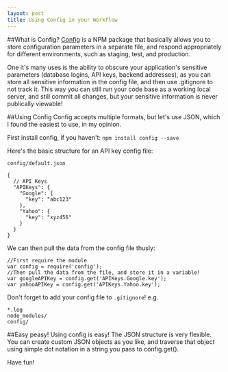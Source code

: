 ```yaml
---
layout: post
title: Using Config in your Workflow
---
```


##What is Config?
[Config](https://www.npmjs.com/package/config) is a NPM package that basically allows you to store configuration parameters in a separate file, and respond appropriately for different environments, such as staging, test, and production.

One it's many uses is the ability to obscure your application's sensitive parameters (database logins, API keys, backend addresses), as you can store all sensitive information in the config file, and then use .gitignore to not track it. This way you can still run your code base as a working local server, and still commit all changes, but your sensitive information is never publically viewable!

##Using Config
Config accepts multiple formats, but let's use JSON, which I found the easiest to use, in my opinion. 

First install config, if you haven't: `npm install config --save`

Here's the basic structure for an API key config file:

```
config/default.json

{
  // API Keys
  "APIKeys": {
    "Google": {
      "key": "abc123"
    },
    "Yahoo": {
      "key": "xyz456"
    }
  }
}
```

We can then pull the data from the config file thusly:

```
//First require the module
var config = require('config');
//Then pull the data from the file, and store it in a variable!
var googleAPIKey = config.get('APIKeys.Google.key');
var yahooAPIKey = config.get('APIKeys.Yahoo.key');
```

Don't forget to add your config file to `.gitignore`!
e.g.
```
*.log
node_modules/
config/
```

##Easy peasy!
Using config is easy! The JSON structure is very flexible. You can create custom JSON objects as you like, and traverse that object using simple dot notation in a string you pass to config.get().

Have fun!